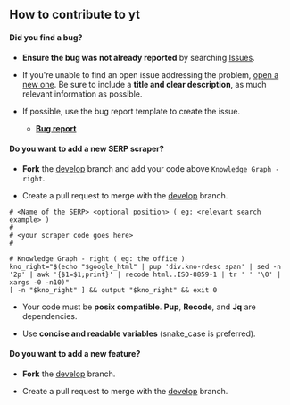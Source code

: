 ## How to contribute to yt

#### **Did you find a bug?**

* **Ensure the bug was not already reported** by searching [Issues](https://github.com/pum-pum/yt/issues).

* If you're unable to find an open issue addressing the problem, [open a new one](https://github.com/pum-pum/yt/issues/new). Be sure to include a **title and clear description**, as much relevant information as possible.

* If possible, use the bug report template to create the issue.
  * [**Bug report**](https://github.com/pum-pum/yt/blob/main/.github/ISSUE_TEMPLATE/BUG_REPORT.md)
  
#### **Do you want to add a new SERP scraper?**

* **Fork** the [develop](https://github.com/pum-pum/yt/tree/develop) branch and add your code above `Knowledge Graph - right`.

* Create a pull request to merge with the [develop](https://github.com/pum-pum/yt/tree/develop) branch.

```
# <Name of the SERP> <optional position> ( eg: <relevant search example> )
#
# <your scraper code goes here>
#

# Knowledge Graph - right ( eg: the office )
kno_right="$(echo "$google_html" | pup 'div.kno-rdesc span' | sed -n '2p' | awk '{$1=$1;print}' | recode html..ISO-8859-1 | tr ' ' '\0' | xargs -0 -n10)"
[ -n "$kno_right" ] && output "$kno_right" && exit 0

```

* Your code must be **posix compatible**. **Pup**, **Recode**, and **Jq** are dependencies.

* Use **concise and readable variables** (snake_case is preferred).


#### **Do you want to add a new feature?**

* **Fork** the [develop](https://github.com/pum-pum/yt/tree/develop) branch.

* Create a pull request to merge with the [develop](https://github.com/pum-pum/yt/tree/develop) branch.
